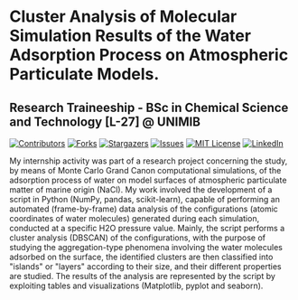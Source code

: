 # Cluster Analysis of Molecular Simulation Results of the Water Adsorption Process on Atmospheric Particulate Models.
## Research Traineeship - BSc in Chemical Science and Technology [L-27] @ UNIMIB

[![Contributors][contributors-shield]][contributors-url]
[![Forks][forks-shield]][forks-url]
[![Stargazers][stars-shield]][stars-url]
[![Issues][issues-shield]][issues-url]
[![MIT License][license-shield]][license-url]
[![LinkedIn][linkedin-shield]][linkedin-url]

My internship activity was part of a research project concerning the study, by means of Monte Carlo Grand Canon computational simulations, of the adsorption process of water on model surfaces of atmospheric particulate matter of marine origin (NaCl).
My work involved the development of a script in Python (NumPy, pandas, scikit-learn), capable of performing an automated (frame-by-frame) data analysis of the configurations (atomic coordinates of water molecules) generated during each simulation, conducted at a specific H2O pressure value.
Mainly, the script performs a cluster analysis (DBSCAN) of the configurations, with the purpose of studying the aggregation-type phenomena involving the water molecules adsorbed on the surface, the identified clusters are then classified into "islands" or "layers" according to their size, and their different properties are studied.
The results of the analysis are represented by the script by exploiting tables and visualizations (Matplotlib, pyplot and seaborn).

<!-- MARKDOWN LINKS & IMAGES -->
<!-- https://www.markdownguide.org/basic-syntax/#reference-style-links -->
[contributors-shield]: https://img.shields.io/github/contributors/giocoal/Cluster_analysis_Visualization_Computational_Chemistry.svg?style=for-the-badge
[contributors-url]: https://github.com/giocoal/Cluster_analysis_Visualization_Computational_Chemistry/graphs/contributors
[forks-shield]: https://img.shields.io/github/forks/giocoal/Cluster_analysis_Visualization_Computational_Chemistry.svg?style=for-the-badge
[forks-url]: https://github.com/giocoal/Cluster_analysis_Visualization_Computational_Chemistry/network/members
[stars-shield]: https://img.shields.io/github/stars/giocoal/Cluster_analysis_Visualization_Computational_Chemistry.svg?style=for-the-badge
[stars-url]: https://github.com/giocoal/Cluster_analysis_Visualization_Computational_Chemistry/stargazers
[issues-shield]: https://img.shields.io/github/issues/giocoal/Cluster_analysis_Visualization_Computational_Chemistry.svg?style=for-the-badge
[issues-url]: https://github.com/giocoal/Cluster_analysis_Visualization_Computational_Chemistry/issues
[license-shield]: https://img.shields.io/github/license/giocoal/Cluster_analysis_Visualization_Computational_Chemistry.svg?style=for-the-badge
[license-url]: https://github.com/giocoal/Cluster_analysis_Visualization_Computational_Chemistry/blob/master/LICENSE
[linkedin-shield]: https://img.shields.io/badge/-LinkedIn-black.svg?style=for-the-badge&logo=linkedin&colorB=555
[linkedin-url]: https://www.linkedin.com/in/giorgio-carbone-63154219b/
[product-screenshot]: images/screenshot.png
[Next.js]: https://img.shields.io/badge/next.js-000000?style=for-the-badge&logo=nextdotjs&logoColor=white
[Next-url]: https://nextjs.org/
[React.js]: https://img.shields.io/badge/React-20232A?style=for-the-badge&logo=react&logoColor=61DAFB
[React-url]: https://reactjs.org/
[Vue.js]: https://img.shields.io/badge/Vue.js-35495E?style=for-the-badge&logo=vuedotjs&logoColor=4FC08D
[Vue-url]: https://vuejs.org/
[Angular.io]: https://img.shields.io/badge/Angular-DD0031?style=for-the-badge&logo=angular&logoColor=white
[Angular-url]: https://angular.io/
[Svelte.dev]: https://img.shields.io/badge/Svelte-4A4A55?style=for-the-badge&logo=svelte&logoColor=FF3E00
[Svelte-url]: https://svelte.dev/
[Laravel.com]: https://img.shields.io/badge/Laravel-FF2D20?style=for-the-badge&logo=laravel&logoColor=white
[Laravel-url]: https://laravel.com
[Bootstrap.com]: https://img.shields.io/badge/Bootstrap-563D7C?style=for-the-badge&logo=bootstrap&logoColor=white
[Bootstrap-url]: https://getbootstrap.com
[JQuery.com]: https://img.shields.io/badge/jQuery-0769AD?style=for-the-badge&logo=jquery&logoColor=white
[JQuery-url]: https://jquery.com
